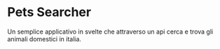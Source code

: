 # Pets Searcher

Un semplice applicativo in svelte che attraverso un api cerca e trova gli 
animali domestici in italia.
